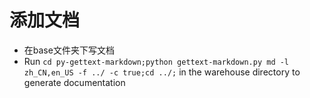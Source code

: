 # 添加文档

- 在base文件夹下写文档
- Run `cd py-gettext-markdown;python gettext-markdown.py md -l zh_CN,en_US -f ../ -c true;cd ../;` in the warehouse directory to generate documentation
